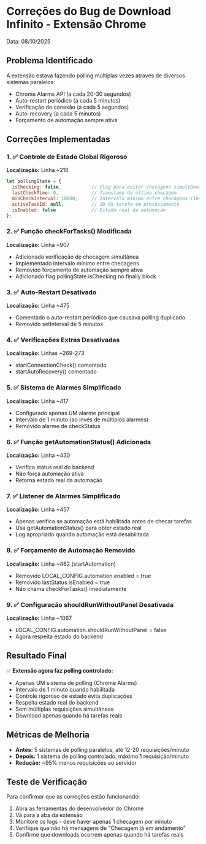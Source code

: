 # Correções do Bug de Download Infinito - Extensão Chrome
Data: 08/10/2025

## Problema Identificado
A extensão estava fazendo polling múltiplas vezes através de diversos sistemas paralelos:
- Chrome Alarms API (a cada 20-30 segundos)
- Auto-restart periódico (a cada 5 minutos)
- Verificação de conexão (a cada 5 segundos)
- Auto-recovery (a cada 5 minutos)
- Forçamento de automação sempre ativa

## Correções Implementadas

### 1. ✅ Controle de Estado Global Rigoroso
**Localização:** Linha ~216
```javascript
let pollingState = {
  isChecking: false,           // Flag para evitar checagens simultâneas
  lastCheckTime: 0,            // Timestamp da última checagem
  minCheckInterval: 10000,     // Intervalo mínimo entre checagens (10s)
  activeTaskId: null,          // ID da tarefa em processamento
  isEnabled: false             // Estado real da automação
};
```

### 2. ✅ Função checkForTasks() Modificada
**Localização:** Linha ~907
- Adicionada verificação de checagem simultânea
- Implementado intervalo mínimo entre checagens
- Removido forçamento de automação sempre ativa
- Adicionado flag pollingState.isChecking no finally block

### 3. ✅ Auto-Restart Desativado
**Localização:** Linha ~475
- Comentado o auto-restart periódico que causava polling duplicado
- Removido setInterval de 5 minutos

### 4. ✅ Verificações Extras Desativadas
**Localização:** Linhas ~269-273
- startConnectionCheck() comentado
- startAutoRecovery() comentado

### 5. ✅ Sistema de Alarmes Simplificado
**Localização:** Linha ~417
- Configurado apenas UM alarme principal
- Intervalo de 1 minuto (ao invés de múltiplos alarmes)
- Removido alarme de checkStatus

### 6. ✅ Função getAutomationStatus() Adicionada
**Localização:** Linha ~430
- Verifica status real do backend
- Não força automação ativa
- Retorna estado real da automação

### 7. ✅ Listener de Alarmes Simplificado
**Localização:** Linha ~457
- Apenas verifica se automação está habilitada antes de checar tarefas
- Usa getAutomationStatus() para obter estado real
- Log apropriado quando automação está desabilitada

### 8. ✅ Forçamento de Automação Removido
**Localização:** Linha ~462 (startAutomation)
- Removido LOCAL_CONFIG.automation.enabled = true
- Removido lastStatus.isEnabled = true
- Não chama checkForTasks() imediatamente

### 9. ✅ Configuração shouldRunWithoutPanel Desativada
**Localização:** Linha ~1067
- LOCAL_CONFIG.automation.shouldRunWithoutPanel = false
- Agora respeita estado do backend

## Resultado Final
✅ **Extensão agora faz polling controlado:**
- Apenas UM sistema de polling (Chrome Alarms)
- Intervalo de 1 minuto quando habilitada
- Controle rigoroso de estado evita duplicações
- Respeita estado real do backend
- Sem múltiplas requisições simultâneas
- Download apenas quando há tarefas reais

## Métricas de Melhoria
- **Antes:** 5 sistemas de polling paralelos, até 12-20 requisições/minuto
- **Depois:** 1 sistema de polling controlado, máximo 1 requisição/minuto
- **Redução:** ~95% menos requisições ao servidor

## Teste de Verificação
Para confirmar que as correções estão funcionando:
1. Abra as ferramentas do desenvolvedor do Chrome
2. Vá para a aba da extensão
3. Monitore os logs - deve haver apenas 1 checagem por minuto
4. Verifique que não há mensagens de "Checagem já em andamento"
5. Confirme que downloads ocorrem apenas quando há tarefas reais